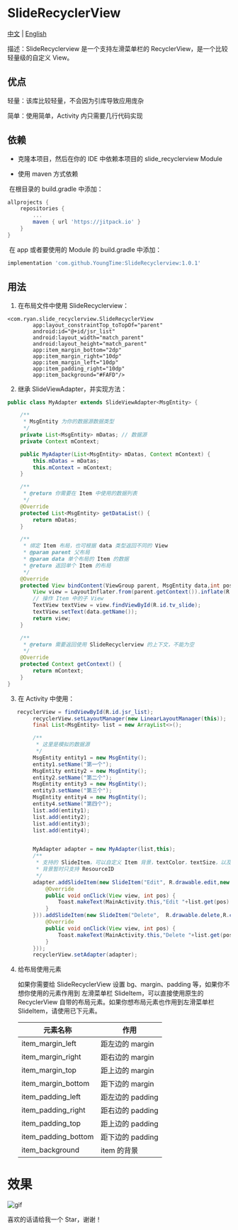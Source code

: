 # SlideRecyclerView
[中文](https://github.com/YoungTime/SlideRecyclerView/blob/master/README_zh.md) | [English](https://github.com/YoungTime/SlideRecyclerView/blob/master/README.md)

描述：SlideRecyclerview 是一个支持左滑菜单栏的 RecyclerView，是一个比较轻量级的自定义 View。

## 优点

轻量：该库比较轻量，不会因为引库导致应用庞杂

简单：使用简单，Activity 内只需要几行代码实现

## 依赖

- 克隆本项目，然后在你的 IDE 中依赖本项目的 slide_recyclerview Module

- 使用 maven 方式依赖

​       在根目录的 build.gradle 中添加：

```groovy
allprojects {
    repositories {
        ...
        maven { url 'https://jitpack.io' }
    }
}
```

​      在 app 或者要使用的 Module 的 build.gradle 中添加：

```groovy
implementation 'com.github.YoungTime:SlideRecyclerview:1.0.1'
```

## 用法

1. 在布局文件中使用 SlideRecyclerview：

```xm
<com.ryan.slide_recyclerview.SlideRecyclerView
        app:layout_constraintTop_toTopOf="parent"
        android:id="@+id/jsr_list"
        android:layout_width="match_parent"
        android:layout_height="match_parent"
        app:item_margin_bottom="2dp"
        app:item_margin_right="10dp"
        app:item_margin_left="10dp"
        app:item_padding_right="10dp"
        app:item_background="#FAFD"/>
```

2. 继承 SlideViewAdapter，并实现方法：

```java
public class MyAdapter extends SlideViewAdapter<MsgEntity> {

    /**
     * MsgEntity 为你的数据源数据类型
     */
    private List<MsgEntity> mDatas; // 数据源
    private Context mContext;

    public MyAdapter(List<MsgEntity> mDatas, Context mContext) {
        this.mDatas = mDatas;
        this.mContext = mContext;
    }

    /**
     * @return 你需要在 Item 中使用的数据列表
     */
    @Override
    protected List<MsgEntity> getDataList() {
        return mDatas;
    }

    /**
     * 绑定 Item 布局，也可根据 data 类型返回不同的 View
     * @param parent 父布局
     * @param data 单个布局的 Item 的数据
     * @return 返回单个 Item 的布局
     */
    @Override
    protected View bindContent(ViewGroup parent, MsgEntity data,int pos) {
        View view = LayoutInflater.from(parent.getContext()).inflate(R.layout.item_slide_view,parent,false);
        // 操作 Item 中的子 View
        TextView textView = view.findViewById(R.id.tv_slide);
        textView.setText(data.getName());
        return view;
    }

    /**
     * @return 需要返回使用 SlideRecyclerview 的上下文，不能为空
     */
    @Override
    protected Context getContext() {
        return mContext;
    }
}
```

3. 在 Activity 中使用：

```java
   recyclerView = findViewById(R.id.jsr_list);
        recyclerView.setLayoutManager(new LinearLayoutManager(this));
        final List<MsgEntity> list = new ArrayList<>();

        /**
         * 这里是模拟的数据源
         */
        MsgEntity entity1 = new MsgEntity();
        entity1.setName("第一个");
        MsgEntity entity2 = new MsgEntity();
        entity2.setName("第二个");
        MsgEntity entity3 = new MsgEntity();
        entity3.setName("第三个");
        MsgEntity entity4 = new MsgEntity();
        entity4.setName("第四个");
        list.add(entity1);
        list.add(entity2);
        list.add(entity3);
        list.add(entity4);


        MyAdapter adapter = new MyAdapter(list,this);
        /**
         * 支持的 SlideItem，可以自定义 Item 背景，textColor，textSize，以及点击事件
         * 背景暂时只支持 ResourceID
         */
        adapter.addSlideItem(new SlideItem("Edit", R.drawable.edit,new SlideItemAdapter.OnItemClickListener() {
            @Override
            public void onClick(View view, int pos) {
                Toast.makeText(MainActivity.this,"Edit "+list.get(pos).getName(),Toast.LENGTH_SHORT).show();
            }
        })).addSlideItem(new SlideItem("Delete",  R.drawable.delete,R.color.colorAccent,0,0, new SlideItemAdapter.OnItemClickListener() {
            @Override
            public void onClick(View view, int pos) {
                Toast.makeText(MainActivity.this,"Delete "+list.get(pos).getName(),Toast.LENGTH_SHORT).show();
            }
        }));
        recyclerView.setAdapter(adapter);
```

4. 给布局使用元素

     如果你需要给 SlideRecyclerView 设置 bg、margin、padding 等，如果你不想你使用的元素作用到 左滑菜单栏 SlideItem，可以直接使用原生的 RecyclerView 自带的布局元素。如果你想布局元素也作用到左滑菜单栏 SlideItem，请使用已下元素。

   | 元素名称            | 作用             |
   | ------------------- | ---------------- |
   | item_margin_left    | 距左边的 margin  |
   | item_margin_right   | 距右边的 margin  |
   | item_margin_top     | 距上边的 margin  |
   | item_margin_bottom  | 距下边的 margin  |
   | item_padding_left   | 距左边的 padding |
   | item_padding_right  | 距右边的 padding |
   | item_padding_top    | 距上边的 padding |
   | item_padding_bottom | 距下边的 padding |
   | item_background     | item 的背景      |
   

# 效果

![gif](C:/Users/duzeming/Desktop/gif.gif)

喜欢的话请给我一个 Star，谢谢！